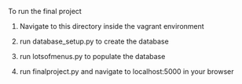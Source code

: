 To run the final project

1. Navigate to this directory inside the vagrant environment

2. run database_setup.py to create the database

3. run lotsofmenus.py to populate the database

4. run finalproject.py and navigate to localhost:5000 in your browser

